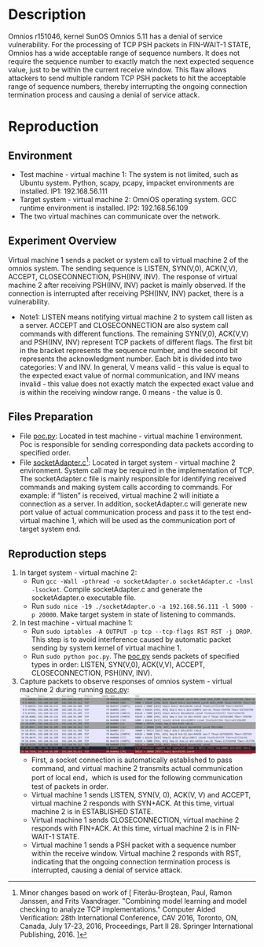 # Description
Omnios r151046, kernel SunOS Omnios 5.11 has a denial of service vulnerability. For the processing of TCP PSH packets in FIN-WAIT-1 STATE, Omnios has a wide acceptable range of sequence numbers. It does not require the sequence number to exactly match the next expected sequence value, just to be within the current receive window. This flaw allows attackers to send multiple random TCP PSH packets to hit the acceptable range of sequence numbers, thereby interrupting the ongoing connection termination process and causing a denial of service attack.

# Reproduction
## Environment
* Test machine - virtual machine 1: The system is not limited, such as Ubuntu system. Python, scapy, pcapy, impacket environments are installed. IP1: 192.168.56.111 
* Target system - virtual machine 2: OmniOS operating system. GCC runtime environment is installed. IP2: 192.168.56.109
* The two virtual machines can communicate over the network.

## Experiment Overview
Virtual machine 1 sends a packet or system call to virtual machine 2 of the omnios system. The sending sequence is LISTEN, SYN(V,0), ACK(V,V), ACCEPT, CLOSECONNECTION, PSH(INV, INV). The response of virtual machine 2 after receiving PSH(INV, INV) packet is mainly observed. If the connection is interrupted after receiving PSH(INV, INV) packet, there is a vulnerability. 
* Note1: LISTEN means notifying virtual machine 2 to system call listen as a server. ACCEPT and CLOSECONNECTION are also system call commands with different functions. The remaining SYN(V,0), ACK(V,V) and PSH(INV, INV) represent TCP packets of different flags. The first bit in the bracket represents the sequence number, and the second bit represents the acknowledgment number. Each bit is divided into two categories: V and INV. ​​In general​​, V means valid - this value is equal to the expected exact value of normal communication, and INV means invalid - this value does not exactly match the expected exact value and is within the receiving window range. 0 means - the value is 0.

## Files Preparation
* File [poc.py](https://github.com/zq-star/TCP-Vuln-Report/blob/master/Omnios-r151046-5.11/tcp-psh-in-fin-wait-1/poc.py): Located in test machine - virtual machine 1 environment. Poc is responsible for sending corresponding data packets according to specified order. 
* File [socketAdapter.c](https://github.com/zq-star/TCP-Vuln-Report/blob/master/Omnios-r151046-5.11/SutAdapter/socketAdapter.c)[^socketAdapterCode]: Located in target system - virtual machine 2 environment. System call may be required in the implementation of TCP. The socketAdapter.c file is mainly responsible for identifying received commands and making system calls according to commands. For example: if “listen” is received, virtual machine 2 will initiate a connection as a server. In addition, socketAdapter.c will generate new port value of actual communication process and pass it to the test end-virtual machine 1, which will be used as the communication port of target system end.

## Reproduction steps
1. In target system - virtual machine 2:
   * Run `gcc -Wall -pthread -o socketAdapter.o socketAdapter.c -lnsl -lsocket`. Compile socketAdapter.c and generate the socketAdapter.o executable file. 
   * Run `sudo nice -19 ./socketAdapter.o -a 192.168.56.111 -l 5000 -p 20000`. Make target system in state of listening to commands.
2. In test machine - virtual machine 1:
   * Run `sudo iptables -A OUTPUT -p tcp --tcp-flags RST RST -j DROP`. This step is to avoid interference caused by automatic packet sending by system kernel of virtual machine 1.
   * Run `sudo python poc.py`. The [poc.py](https://github.com/zq-star/TCP-Vuln-Report/blob/master/Omnios-r151046-5.11/tcp-psh-in-fin-wait-1/poc.py) sends packets of specified types in order: LISTEN, SYN(V,0), ACK(V,V), ACCEPT, CLOSECONNECTION, PSH(INV, INV).
3. Capture packets to observe responses of omnios system - virtual machine 2 during running [poc.py](https://github.com/zq-star/TCP-Vuln-Report/blob/master/Omnios-r151046-5.11/tcp-psh-in-fin-wait-1/poc.py):
![packets](https://github.com/zq-star/TCP-Vuln-Report/blob/master/Omnios-r151046-5.11/pictures/tcp-psh-in-fin-wait-1-1.png)
   * First, a socket connection is automatically established to pass command, and virtual machine 2 transmits actual communication port of local end，which is used for the following communication test of packets in order.
   * Virtual machine 1 sends LISTEN, SYN(V, 0), ACK(V, V) and ACCEPT, virtual machine 2 responds with SYN+ACK. At this time, virtual machine 2 is in ESTABLISHED STATE.
   * Virtual machine 1 sends CLOSECONNECTION, virtual machine 2 responds with FIN+ACK. At this time, virtual machine 2 is in FIN-WAIT-1 STATE.
   * Virtual machine 1 sends a PSH packet with a sequence number within the receive window. Virtual machine 2 responds with RST, indicating that the ongoing connection termination process is interrupted, causing a denial of service attack.
  
[^socketAdapterCode]: Minor changes based on work of [ Fiterău-Broştean, Paul, Ramon Janssen, and Frits Vaandrager. "Combining model learning and model checking to analyze TCP implementations." Computer Aided Verification: 28th International Conference, CAV 2016, Toronto, ON, Canada, July 17-23, 2016, Proceedings, Part II 28. Springer International Publishing, 2016. ]





